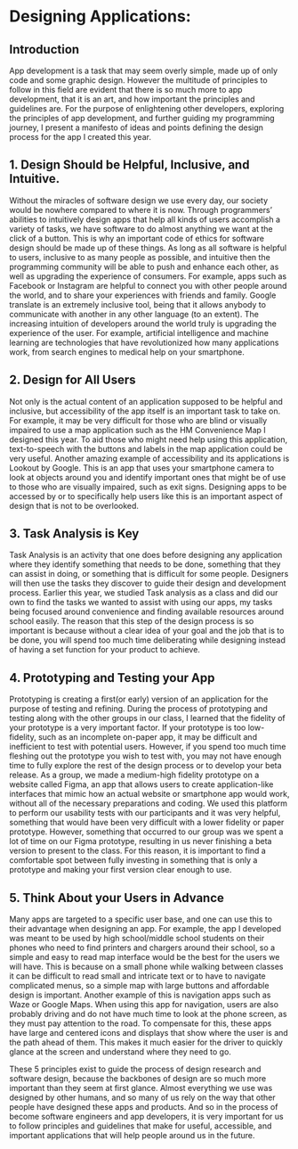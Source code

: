 # Designing Applications:

## Introduction

App development is a task that may seem overly simple, made up of only code and some graphic design. However the multitude of principles to follow in this field are evident that there is so much more to app development, that it is an art, and how important the principles and guidelines are. For the purpose of enlightening other developers, exploring the principles of app development, and further guiding my programming journey, I present a manifesto of ideas and points defining the design process for the app I created this year.

## 1. Design Should be Helpful, Inclusive, and Intuitive.

Without the miracles of software design we use every day, our society would be nowhere compared to where it is now. Through programmers’ abilities to intuitively design apps that help all kinds of users accomplish a variety of tasks, we have software to do almost anything we want at the click of a button. This is why an important code of ethics for software design should be made up of these things. As long as all software is helpful to users, inclusive to as many people as possible, and intuitive then the programming community will be able to push and enhance each other, as well as upgrading the experience of consumers. For example, apps such as Facebook or Instagram are helpful to connect you with other people around the world, and to share your experiences with friends and family. Google translate is an extremely inclusive tool, being that it allows anybody to communicate with another in any other language (to an extent). The increasing intuition of developers around the world truly is upgrading the experience of the user. For example, artificial intelligence and machine learning are technologies that have revolutionized how many applications work, from search engines to medical help on your smartphone. 

## 2. Design for All Users

Not only is the actual content of an application supposed to be helpful and inclusive, but accessibility of the app itself is an important task to take on. For example, it may be very difficult for those who are blind or visually impaired to use a map application such as the HM Convenience Map I designed this year. To aid those who might need help using this application, text-to-speech with the buttons and labels in the map application could be very useful. Another amazing example of accessibility and its applications is Lookout by Google. This is an app that uses your smartphone camera to look at objects around you and identify important ones that might be of use to those who are visually impaired, such as exit signs. Designing apps to be accessed by or to specifically help users like this is an important aspect of design that is not to be overlooked.

## 3. Task Analysis is Key

Task Analysis is an activity that one does before designing any application where they identify something that needs to be done, something that they can assist in doing, or something that is difficult for some people. Designers will then use the tasks they discover to guide their design and development process. Earlier this year, we studied Task analysis as a class and did our own to find the tasks we wanted to assist with using our apps, my tasks being focused around convenience and finding available resources around school easily. The reason that this step of the design process is so important is because without a clear idea of your goal and the job that is to be done, you will spend too much time deliberating while designing instead of having a set function for your product to achieve.

## 4. Prototyping and Testing your App

Prototyping is creating a first(or early) version of an application for the purpose of testing and refining. During the process of prototyping and testing along with the other groups in our class, I learned that the fidelity of your prototype is a very important factor. If your prototype is too low-fidelity, such as an incomplete on-paper app, it may be difficult and inefficient to test with potential users. However, if you spend too much time fleshing out the prototype you wish to test with, you may not have enough time to fully explore the rest of the design process or to develop your beta release. As a group, we made a medium-high fidelity prototype on a website called Figma, an app that allows users to create application-like interfaces that mimic how an actual website or smartphone app would work, without all of the necessary preparations and coding. We used this platform to perform our usability tests with our participants and it was very helpful, something that would have been very difficult with a lower fidelity or paper prototype. However, something that occurred to our group was we spent a lot of time on our Figma prototype, resulting in us never finishing a beta version to present to the class. For this reason, it is important to find a comfortable spot between fully investing in something that is only a prototype and making your first version clear enough to use.

## 5. Think About your Users in Advance
Many apps are targeted to a specific user base, and one can use this to their advantage when designing an app. For example, the app I developed was meant to be used by high school/middle school students on their phones who need to find printers and chargers around their school, so a simple and easy to read map interface would be the best for the users we will have. This is because on a small phone while walking between classes it can be difficult to read small and intricate text or to have to navigate complicated menus, so a simple map with large buttons and affordable design is important. Another example of this is navigation apps such as Waze or Google Maps. When using this app for navigation, users are also probably driving and do not have much time to look at the phone screen, as they must pay attention to the road. To compensate for this, these apps have large and centered icons and displays that show where the user is and the path ahead of them. This makes it much easier for the driver to quickly glance at the screen and understand where they need to go.


These 5 principles exist to guide the process of design research and software design, because the backbones of design are so much more important than they seem at first glance. Almost everything we use was designed by other humans, and so many of us rely on the way that other people have designed these apps and products. And so in the process of become software engineers and app developers, it is very important for us to follow principles and guidelines that make for useful, accessible, and important applications that will help people around us in the future.

